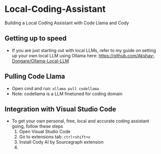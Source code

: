 # Local-Coding-Assistant
Building a Local Coding Assistant with Code Llama and Cody
## Getting up to speed
* If you are just starting out with local LLMs, refer to my guide on setting up your own local LLM using Ollama here: https://github.com/Akshay-Dongare/Ollama-Local-LLM
## Pulling Code Llama
* Open cmd and run: `ollama pull codellama`
* Note: codellama is a LLM finetuned for coding domain
## Integration with Visual Studio Code
* To get your own personal, free, local and accurate coding assistant going, follow these steps
  1. Open Visual Studio Code
  2. Go to extensions tab: `ctrl+shift+x`
  3. Install Cody AI by Sourcegraph extension
  4. 
